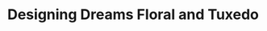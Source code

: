 ---
title: "Designing Dreams Floral and Tuxedo"
url: /walker/designing-dreams-floral-and-tuxedo/
shop: Blumen
---